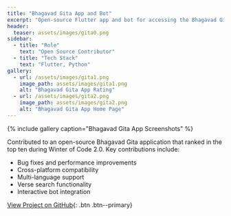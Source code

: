 ```yaml
---
title: "Bhagavad Gita App and Bot"
excerpt: "Open-source Flutter app and bot for accessing the Bhagavad Gita - Top 10 in Winter of Code 2.0"
header:
  teaser: assets/images/gita0.png
sidebar:
  - title: "Role"
    text: "Open Source Contributor"
  - title: "Tech Stack"
    text: "Flutter, Python"
gallery:
  - url: /assets/images/gita1.png
    image_path: assets/images/gita1.png
    alt: "Bhagavad Gita App Rating"
  - url: /assets/images/gita2.png
    image_path: assets/images/gita2.png
    alt: "Bhagavad Gita App Home Page"
---
```


{% include gallery caption="Bhagavad Gita App Screenshots" %}

Contributed to an open-source Bhagavad Gita application that ranked in the top ten during Winter of Code 2.0. Key contributions include:

- Bug fixes and performance improvements
- Cross-platform compatibility
- Multi-language support
- Verse search functionality
- Interactive bot integration

[View Project on GitHub](https://github.com/gita/Bhagavad-Gita-App){: .btn .btn--primary} 